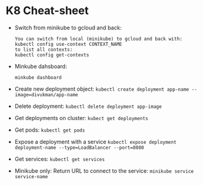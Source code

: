 # K8 Cheat-sheet

* Switch from minikube to gcloud and back:
    ```
    You can switch from local (minikube) to gcloud and back with:
    kubectl config use-context CONTEXT_NAME
    to list all contexts:
    kubectl config get-contexts
    ```

* Minkube dahsboard:
    ```
    minkube dashboard
    ``` 

* Create new deployment object:
`kubectl create deployment app-name --image=divukman/app-name`

* Delete deployment:
`kubectl delete deployment app-image`

* Get deployments on cluster:
`kubect get deployments`

* Get pods:
`kubectl get pods`

* Expose a deployment with a service
`kubectl expose deployment deployment-name --type=LoadBalancer --port=8080`

* Get services:
`kubectl get services`

* Minikube only: Return URL to connect to the service:
`minikube service service-name`
